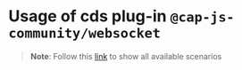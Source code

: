 # Usage of cds plug-in `@cap-js-community/websocket`

> **Note**: Follow this [link](https://github.com/stockbal/cap-samples/tree/main) to show all available scenarios
